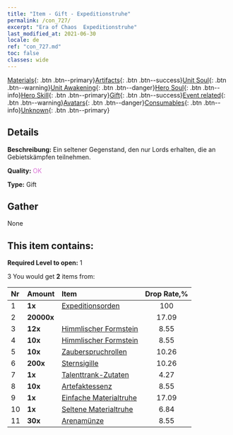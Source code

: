 ```yaml
---
title: "Item - Gift - Expeditionstruhe"
permalink: /con_727/
excerpt: "Era of Chaos  Expeditionstruhe"
last_modified_at: 2021-06-30
locale: de
ref: "con_727.md"
toc: false
classes: wide
---
```

 [Materials](/ItemsDE/){: .btn .btn--primary}[Artifacts](/ItemsDE/Artifacts/){: .btn .btn--success}[Unit Soul](/ItemsDE/UnitSoul/){: .btn .btn--warning}[Unit Awakening](/ItemsDE/UnitAwakening/){: .btn .btn--danger}[Hero Soul](/ItemsDE/HeroSoul/){: .btn .btn--info}[Hero Skill](/ItemsDE/HeroSkill/){: .btn .btn--primary}[Gift](/ItemsDE/Gift/){: .btn .btn--success}[Event related](/ItemsDE/Events/){: .btn .btn--warning}[Avatars](/ItemsDE/Avatars/){: .btn .btn--danger}[Consumables](/ItemsDE/Consumables/){: .btn .btn--info}[Unknown](/ItemsDE/Unknown/){: .btn .btn--primary}

## Details
 **Beschreibung:** Ein seltener Gegenstand, den nur Lords erhalten, die an Gebietskämpfen teilnehmen.

 **Quality:** <span style="color: #DA70D6">OK</span>

 **Type:** Gift

## Gather

  None

## This item contains:

 **Required Level to open:** 1

 3 You would get **2** items  from:

  | Nr | Amount |     Item    | Drop Rate,% |
  |:---|:-------|:------------|:---------:|
  | 1 |  **1x** | [Expeditionsorden](/ItemsDE/con_875/) | 100 | 
  | 2 |  **20000x** | <i class="fas fa-coins"/> | 17.09 | 
  | 3 |  **12x** | [Himmlischer Formstein](/ItemsDE/art_188/) | 8.55 | 
  | 4 |  **10x** | [Himmlischer Formstein](/ItemsDE/art_188/) | 8.55 | 
  | 5 |  **10x** | [Zauberspruchrollen](/ItemsDE/con_694/) | 10.26 | 
  | 6 |  **200x** | [Sternsigille](/ItemsDE/con_876/) | 10.26 | 
  | 7 |  **1x** | [Talenttrank-Zutaten](/ItemsDE/con_1120/) | 4.27 | 
  | 8 |  **10x** | [Artefaktessenz](/ItemsDE/con_905/) | 8.55 | 
  | 9 |  **1x** | [Einfache Materialtruhe](/ItemsDE/con_756/) | 17.09 | 
  | 10 |  **1x** | [Seltene Materialtruhe](/ItemsDE/con_757/) | 6.84 | 
  | 11 |  **30x** | [Arenamünze](/ItemsDE/con_903/) | 8.55 | 
